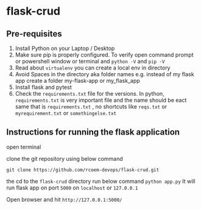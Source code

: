 # flask-crud
 
 
## Pre-requisites

1. Install Python on your Laptop / Desktop
2. Make sure pip is properly configured. To verify open command prompt or powershell window or terminal and `python -V` and `pip -V`
3. Read about `virtualenv` you can create a local env in directory
4. Avoid Spaces in the directory aka folder names e.g. instead of my flask app create a folder my-flask-app or my_flask_app
5. Install flask and pytest
6. Check the `requirements.txt` file for the versions. In python, `requirements.txt` is very important file and the name should be eact same that is `requirements.txt` , no shortcuts like `reqs.txt` or `myrequirement.txt` or `somethingelse.txt` 

## Instructions for running the flask application


open terminal

clone the git repository using below command

`git clone https://github.com/rcoem-devops/flask-crud.git`

the cd to the `flask-crud` directory
run below command
`python app.py`
It will run flask app on port `5000` on `localhost` or `127.0.0.1`

Open browser and hit `http://127.0.0.1:5000/`


